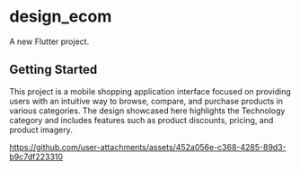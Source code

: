 # design_ecom

A new Flutter project.

## Getting Started

This project is a mobile shopping application interface focused on providing users with an intuitive way to browse, compare, and purchase products in various categories. The design showcased here highlights the Technology category and includes features such as product discounts, pricing, and product imagery.

https://github.com/user-attachments/assets/452a056e-c368-4285-89d3-b9c7df223310

